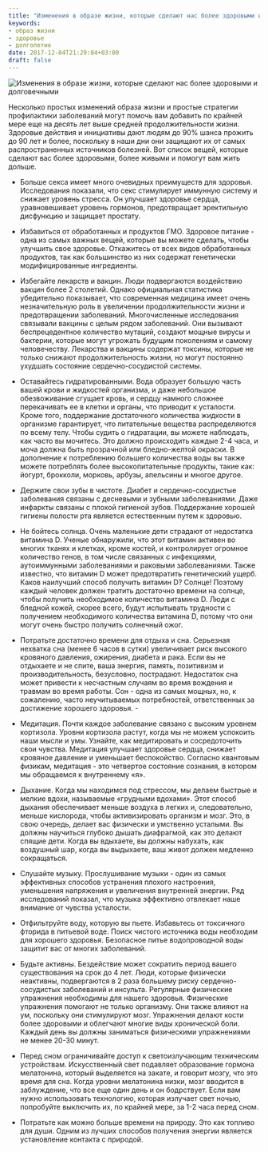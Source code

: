 ```yaml
---
title: "Изменения в образе жизни, которые сделают нас более здоровыми и долговечными"
keywords:
- образ жизни
- здоровье
- долголетие
date: 2017-12-04T21:29:04+03:00
draft: false
---
```


![Изменения в образе жизни, которые сделают нас более здоровыми и долговечными](/images/post_3.jpg)

Несколько простых изменений образа жизни и простые стратегии профилактики заболеваний могут помочь вам добавить по крайней мере еще на десять лет выше средней продолжительности жизни. Здоровые действия и инициативы дают людям до 90% шанса прожить до 90 лет и более, поскольку в наши дни они защищают их от самых распространенных источников болезней. Вот список вещей, которые сделают вас более здоровыми, более живыми и помогут вам жить дольше.<!--more-->

- Больше секса имеет много очевидных преимуществ для здоровья. Исследования показали, что секс стимулирует иммунную систему и снижает уровень стресса. Он улучшает здоровье сердца, уравновешивает уровень гормонов, предотвращает эректильную дисфункцию и защищает простату.

- Избавиться от обработанных и продуктов ГМО. Здоровое питание - одна из самых важных вещей, которые вы можете сделать, чтобы улучшить свое здоровье. Откажитесь от всех видов обработанных продуктов, так как большинство из них содержат генетически модифицированные ингредиенты.

- Избегайте лекарств и вакцин. Люди подвергаются воздействию вакцин более 2 столетий. Однако официальная статистика убедительно показывает, что современная медицина имеет очень незначительную роль в увеличении продолжительности жизни и предотвращении заболеваний. Многочисленные исследования связывали вакцины с целым рядом заболеваний. Они вызывают беспрецедентное количество мутаций, создают мощные вирусы и бактерии, которые могут угрожать будущим поколениям и самому человечеству. Лекарства и вакцины содержат токсины, которые не только снижают продолжительность жизни, но могут постоянно ухудшать состояние сердечно-сосудистой системы.

- Оставайтесь гидратированными. Вода образует большую часть вашей крови и жидкостей организма, и даже небольшое обезвоживание сгущает кровь, и сердцу намного сложнее перекачивать ее в клетки и органы, что приводит к усталости. Кроме того, поддержание достаточного количества жидкости в организме гарантирует, что питательные вещества распределяются по всему телу. Чтобы судить о гидратации, вы можете наблюдать, как часто вы мочитесь. Это должно происходить каждые 2-4 часа, и моча должна быть прозрачной или бледно-желтой окраски. В дополнение к потреблению большего количества воды вы также можете потреблять более высокопитательные продукты, такие как: йогурт, брокколи, морковь, арбузы, апельсины и многое другое.

- Держите свои зубы в чистоте. Диабет и сердечно-сосудистые заболевания связаны с десневыми и зубными заболеваниями. Даже инфаркты связаны с плохой гигиеной зубов. Поддержание хорошей гигиены полости рта является естественным путем к здоровью.

- Не бойтесь солнца. Очень маленькие дети страдают от недостатка витамина D. Ученые обнаружили, что этот витамин активен во многих тканях и клетках, кроме костей, и контролирует огромное количество генов, в том числе связанных с инфекциями, аутоиммунными заболеваниями и раковыми заболеваниями. Также известно, что витамин D может предотвратить генетический ущерб. Каков наилучший способ получить витамин D? Солнце! Поэтому каждый человек должен тратить достаточно времени на солнце, чтобы получить необходимое количество витамина D. Люди с бледной кожей, скорее всего, будут испытывать трудности с получением необходимого количества витамина D, потому что они могут очень быстро получить солнечный ожог.

- Потратьте достаточно времени для отдыха и сна. Серьезная нехватка сна (менее 6 часов в сутки) увеличивает риск высокого кровяного давления, ожирения, диабета и рака. Если вы не отдыхаете и не спите, ваша энергия, память, позитивизм и производительность, безусловно, пострадают. Недостаток сна может привести к несчастным случаям во время вождения и травмам во время работы. Сон - одна из самых мощных, но, к сожалению, часто неучитываемых потребностей, ответственных за достижение хорошего здоровья. -

- Медитация. Почти каждое заболевание связано с высоким уровнем кортизола. Уровни кортизола растут, когда мы не можем успокоить наши мысли и умы. Узнайте, как медитировать и сосредоточить свои чувства. Медитация улучшает здоровье сердца, снижает кровяное давление и уменьшает беспокойство. Согласно квантовым физикам, медитация - это четвертое состояние сознания, в котором мы обращаемся к внутреннему «я».

- Дыхание. Когда мы находимся под стрессом, мы делаем быстрые и мелкие вдохи, называемые «грудными вдохами». Этот способ дыхания обеспечивает меньше воздуха в легких и, следовательно, меньше кислорода, чтобы активизировать организм и мозг. Это, в свою очередь, делает вас физически и умственно усталыми. Вы должны научиться глубоко дышать диафрагмой, как это делают спящие дети. Когда вы вдыхаете, вы должны набухать, как воздушный шар, когда вы выдыхаете, ваш живот должен медленно сокращаться.

- Слушайте музыку. Прослушивание музыки - один из самых эффективных способов устранения плохого настроения, уменьшения напряжения и увеличения внутренней энергии. Ряд исследований показал, что музыка эффективно отвлекает наше внимание от чувства усталости.

- Отфильтруйте воду, которую вы пьете. Избавьтесь от токсичного фторида в питьевой воде. Поиск чистого источника воды необходим для хорошего здоровья. Безопасное питье водопроводной воды защитит вас от многих заболеваний.

- Будьте активны. Бездействие может сократить период вашего существования на срок до 4 лет. Люди, которые физически неактивны, подвергаются в 2 раза большему риску сердечно-сосудистых заболеваний и инсульта. Регулярные физические упражнения необходимы для нашего здоровья. Физические упражнения помогают не только организму. Они также влияют на ум, поскольку они стимулируют мозг. Упражнения делают кости более здоровыми и облегчают многие виды хронической боли. Каждый день вы должны заниматься физическими упражнениями не менее 20-30 минут.

- Перед сном ограничивайте доступ к светоизлучающим техническим устройствам. Искусственный свет подавляет образование гормона мелатонина, который выделяется на закате, и говорит мозгу, что это время для сна. Когда уровни мелатонина низки, мозг вводится в заблуждение, что все еще один день и он бодрствует. Если вам нужно использовать технологию, которая излучает свет ночью, попробуйте выключить их, по крайней мере, за 1-2 часа перед сном.

- Потратьте как можно больше времени на природу. Это как топливо для души. Одним из лучших способов получения энергии является установление контакта с природой.
